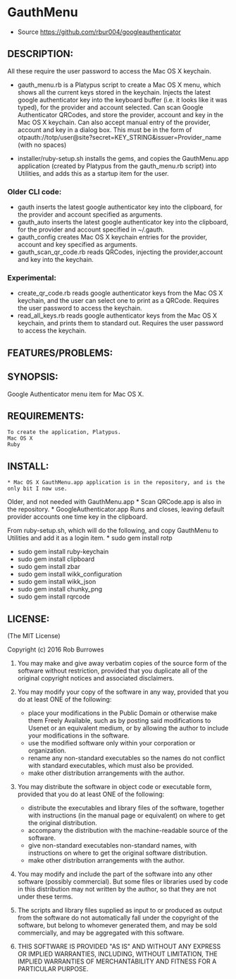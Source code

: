 # GauthMenu

* Source https://github.com/rbur004/googleauthenticator

## DESCRIPTION:

  All these require the user password to access the Mac OS X keychain.
  
  * gauth_menu.rb is a Platypus script to create a Mac OS X menu, which shows all the current keys stored in the keychain.
  Injects the latest google authenticator key into the keyboard buffer (i.e. it looks like it was typed), for the provider and account selected.
  Can scan Google Authenticator QRCodes, and store the provider, account and key in the Mac OS X keychain.
  Can also accept manual entry of the provider, account and key in a dialog box. 
  This must be in the form of otpauth://totp/user@site?secret=KEY_STRING&issuer=Provider_name (with no spaces)

  * installer/ruby-setup.sh installs the gems, and copies the GauthMenu.app application (created by Platypus from the gauth_menu.rb script) into Utilities, and adds this as a startup item for the user.
 
### Older CLI code:

  * gauth inserts the latest google authenticator key into the clipboard, for the provider and account specified as arguments.
  * gauth_auto inserts the latest google authenticator key into the clipboard, for the provider and account specified in ~/.gauth.
  * gauth_config creates Mac OS X keychain entries for the provider, account and key specified as arguments.
  * gauth_scan_qr_code.rb reads QRCodes, injecting the provider,account and key into the keychain.

### Experimental:

  * create_qr_code.rb reads google authenticator keys from the Mac OS X keychain, and the user can select one to print as a QRCode. Requires the user password to access the keychain.
  * read_all_keys.rb reads google authenticator keys from the Mac OS X keychain, and prints them to standard out. Requires the user password to access the keychain.
 
## FEATURES/PROBLEMS:


## SYNOPSIS:

Google Authenticator menu item for Mac OS X. 

	
## REQUIREMENTS:

	To create the application, Platypus.
	Mac OS X
	Ruby
	
## INSTALL:

	* Mac OS X GauthMenu.app application is in the repository, and is the only bit I now use.
	
Older, and not needed with GauthMenu.app
	*          Scan QRCode.app is also in the repository. 
	*          GoogleAuthenticator.app Runs and closes, leaving default provider accounts one time key in the clipboard.
	
From ruby-setup.sh, which will do the following, and copy GauthMenu to Utilities and add it as a login item.
	* sudo gem install rotp
  * sudo gem install ruby-keychain 
  * sudo gem install clipboard
  * sudo gem install zbar
  * sudo gem install wikk_configuration
  * sudo gem install wikk_json
  * sudo gem install chunky_png
  * sudo gem install rqrcode
  
	
## LICENSE:

(The MIT License)

Copyright (c) 2016 Rob Burrowes

1. You may make and give away verbatim copies of the source form of the
   software without restriction, provided that you duplicate all of the
   original copyright notices and associated disclaimers.

2. You may modify your copy of the software in any way, provided that
   you do at least ONE of the following:
    *  place your modifications in the Public Domain or otherwise make them Freely Available, such as by posting said modifications to Usenet or an equivalent medium, or by allowing the author to include your modifications in the software.
    *  use the modified software only within your corporation or organization.
    *  rename any non-standard executables so the names do not conflict with standard executables, which must also be provided.
    *  make other distribution arrangements with the author.

3. You may distribute the software in object code or executable form, provided that you do at least ONE of the following:
    * distribute the executables and library files of the software,
  together with instructions (in the manual page or equivalent)
  on where to get the original distribution.
    * accompany the distribution with the machine-readable source of
  the software.
    * give non-standard executables non-standard names, with
        instructions on where to get the original software distribution.
    * make other distribution arrangements with the author.

4. You may modify and include the part of the software into any other
   software (possibly commercial).  But some files or libraries used by
   code in this distribution  may not written by the author, so that they 
   are not under these terms.

5. The scripts and library files supplied as input to or produced as 
   output from the software do not automatically fall under the
   copyright of the software, but belong to whomever generated them, 
   and may be sold commercially, and may be aggregated with this
   software.

6. THIS SOFTWARE IS PROVIDED "AS IS" AND WITHOUT ANY EXPRESS OR
   IMPLIED WARRANTIES, INCLUDING, WITHOUT LIMITATION, THE IMPLIED
   WARRANTIES OF MERCHANTABILITY AND FITNESS FOR A PARTICULAR
   PURPOSE.
